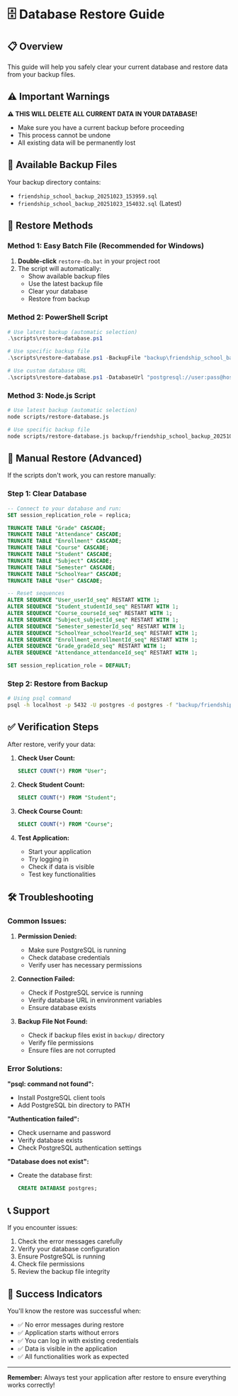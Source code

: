 # 🗄️ Database Restore Guide

## 📋 Overview

This guide will help you safely clear your current database and restore data from your backup files.

## ⚠️ Important Warnings

**⚠️ THIS WILL DELETE ALL CURRENT DATA IN YOUR DATABASE!**
- Make sure you have a current backup before proceeding
- This process cannot be undone
- All existing data will be permanently lost

## 📁 Available Backup Files

Your backup directory contains:
- `friendship_school_backup_20251023_153959.sql`
- `friendship_school_backup_20251023_154032.sql` (Latest)

## 🚀 Restore Methods

### Method 1: Easy Batch File (Recommended for Windows)

1. **Double-click** `restore-db.bat` in your project root
2. The script will automatically:
   - Show available backup files
   - Use the latest backup file
   - Clear your database
   - Restore from backup

### Method 2: PowerShell Script

```powershell
# Use latest backup (automatic selection)
.\scripts\restore-database.ps1

# Use specific backup file
.\scripts\restore-database.ps1 -BackupFile "backup\friendship_school_backup_20251023_154032.sql"

# Use custom database URL
.\scripts\restore-database.ps1 -DatabaseUrl "postgresql://user:pass@host:port/db"
```

### Method 3: Node.js Script

```bash
# Use latest backup (automatic selection)
node scripts/restore-database.js

# Use specific backup file
node scripts/restore-database.js backup/friendship_school_backup_20251023_154032.sql
```

## 🔧 Manual Restore (Advanced)

If the scripts don't work, you can restore manually:

### Step 1: Clear Database
```sql
-- Connect to your database and run:
SET session_replication_role = replica;

TRUNCATE TABLE "Grade" CASCADE;
TRUNCATE TABLE "Attendance" CASCADE;
TRUNCATE TABLE "Enrollment" CASCADE;
TRUNCATE TABLE "Course" CASCADE;
TRUNCATE TABLE "Student" CASCADE;
TRUNCATE TABLE "Subject" CASCADE;
TRUNCATE TABLE "Semester" CASCADE;
TRUNCATE TABLE "SchoolYear" CASCADE;
TRUNCATE TABLE "User" CASCADE;

-- Reset sequences
ALTER SEQUENCE "User_userId_seq" RESTART WITH 1;
ALTER SEQUENCE "Student_studentId_seq" RESTART WITH 1;
ALTER SEQUENCE "Course_courseId_seq" RESTART WITH 1;
ALTER SEQUENCE "Subject_subjectId_seq" RESTART WITH 1;
ALTER SEQUENCE "Semester_semesterId_seq" RESTART WITH 1;
ALTER SEQUENCE "SchoolYear_schoolYearId_seq" RESTART WITH 1;
ALTER SEQUENCE "Enrollment_enrollmentId_seq" RESTART WITH 1;
ALTER SEQUENCE "Grade_gradeId_seq" RESTART WITH 1;
ALTER SEQUENCE "Attendance_attendanceId_seq" RESTART WITH 1;

SET session_replication_role = DEFAULT;
```

### Step 2: Restore from Backup
```bash
# Using psql command
psql -h localhost -p 5432 -U postgres -d postgres -f "backup/friendship_school_backup_20251023_154032.sql"
```

## ✅ Verification Steps

After restore, verify your data:

1. **Check User Count:**
   ```sql
   SELECT COUNT(*) FROM "User";
   ```

2. **Check Student Count:**
   ```sql
   SELECT COUNT(*) FROM "Student";
   ```

3. **Check Course Count:**
   ```sql
   SELECT COUNT(*) FROM "Course";
   ```

4. **Test Application:**
   - Start your application
   - Try logging in
   - Check if data is visible
   - Test key functionalities

## 🛠️ Troubleshooting

### Common Issues:

1. **Permission Denied:**
   - Make sure PostgreSQL is running
   - Check database credentials
   - Verify user has necessary permissions

2. **Connection Failed:**
   - Check if PostgreSQL service is running
   - Verify database URL in environment variables
   - Ensure database exists

3. **Backup File Not Found:**
   - Check if backup files exist in `backup/` directory
   - Verify file permissions
   - Ensure files are not corrupted

### Error Solutions:

**"psql: command not found":**
- Install PostgreSQL client tools
- Add PostgreSQL bin directory to PATH

**"Authentication failed":**
- Check username and password
- Verify database exists
- Check PostgreSQL authentication settings

**"Database does not exist":**
- Create the database first:
  ```sql
  CREATE DATABASE postgres;
  ```

## 📞 Support

If you encounter issues:

1. Check the error messages carefully
2. Verify your database configuration
3. Ensure PostgreSQL is running
4. Check file permissions
5. Review the backup file integrity

## 🎯 Success Indicators

You'll know the restore was successful when:
- ✅ No error messages during restore
- ✅ Application starts without errors
- ✅ You can log in with existing credentials
- ✅ Data is visible in the application
- ✅ All functionalities work as expected

---

**Remember:** Always test your application after restore to ensure everything works correctly!
